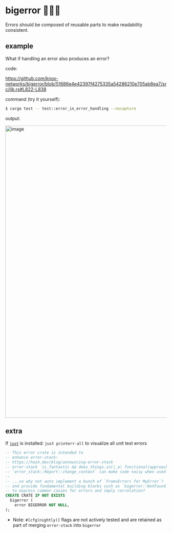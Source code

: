 # bigerror 🍅🍆🥒

Errors should be composed of reusable parts to make readability consistent.

## example

What if handling an error also produces an error?


code:

https://github.com/knox-networks/bigerror/blob/51686e4e42397f4275335a54286210e705ab8ea7/src/lib.rs#L822-L838

command (try it yourself):
```sh
$ cargo test -- test::error_in_error_handling --nocapture
```

output:

<img width="913" alt="image" src="https://github.com/knox-networks/bigerror/assets/11223234/bed07095-64ad-4fc4-bd5d-c770f6c4b19c">

## extra

If [`just`](https://just.systems/) is installed: `just printerr-all` to visualize all unit test errors

```sql
-- This error crate is intended to
-- enhance error-stack:
-- https://hash.dev/blog/announcing-error-stack
-- error-stack `is_fantastic && does_things.in(|_a| functional(approach))` but
-- `error_stack::Report::change_context` can make code noisy when used often
--
-- ...so why not auto implement a bunch of `From<Error> for MyError`?
-- and provide fundamental building blocks such as `bigerror::NotFound`
-- to express common causes for errors and imply correlation?
CREATE CRATE IF NOT EXISTS
  bigerror (
    error BIGERROR NOT NULL,
);
```

* Note: `#[cfg(nightly)]` flags are not actively tested and are retained as part of merging `error-stack` into `bigerror`
